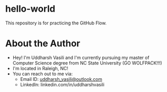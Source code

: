 # hello-world
This repository is for practicing the GitHub Flow.

# About the Author

 - Hey! I'm Uddharsh Vasili and I'm currently pursuing my master of Computer Science degree from NC State University (GO WOLFPACK!!!)
 - I'm located in Raleigh, NC!
 - You can reach out to me via:
   - Email ID: uddharsh_vasili@outlook.com
   - LinkedIn: linkedin.com/in/uddharshvasili
